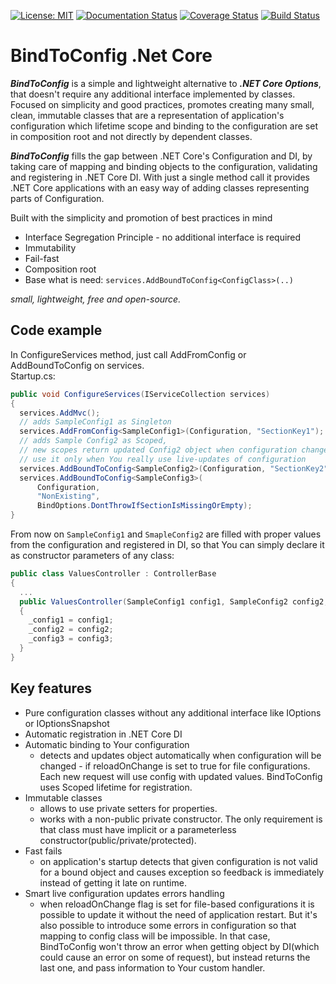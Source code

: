 [![License: MIT](https://img.shields.io/badge/License-MIT-blue.svg)](https://raw.githubusercontent.com/BindToConfig/BindToConfig/master/LICENSE)
[![Documentation Status](https://readthedocs.org/projects/bindtoconfig/badge/?version=latest)](https://bindtoconfig.readthedocs.io/en/latest/?badge=latest)
[![Coverage Status](https://coveralls.io/repos/github/BindToConfig/BindToConfig/badge.svg?branch=)](https://coveralls.io/github/BindToConfig/BindToConfig?branch=master)
[![Build Status](https://dev.azure.com/BindToConfig/BindToConfig/_apis/build/status/BindToConfig.BindToConfig?branchName=master)](https://dev.azure.com/BindToConfig/BindToConfig/_build/latest?definitionId=1?branchName=master)

# BindToConfig .Net Core
***BindToConfig*** is a simple and lightweight alternative to ***.NET Core Options***, that doesn't require any additional interface implemented by classes.
Focused on simplicity and good practices, promotes creating many small, clean, immutable classes that are a representation of application's configuration which lifetime scope and binding to the configuration are set in composition root and not directly by dependent classes. 

***BindToConfig*** fills the gap between .NET Core's Configuration and DI, by taking care of mapping and binding objects to the configuration, validating and registering in .NET Core DI. 
With just a single method call it provides .NET Core applications with an easy way of adding classes representing parts of Configuration. 

Built with the simplicity and promotion of best practices in mind
* Interface Segregation Principle - no additional  interface is required
* Immutability
* Fail-fast
* Composition root 
* Base what is need: ``services.AddBoundToConfig<ConfigClass>(..)``

*small, lightweight, free and open-source.*

## Code example
In ConfigureServices method, just call AddFromConfig or AddBoundToConfig on services.  
Startup.cs:

```csharp
public void ConfigureServices(IServiceCollection services)
{
  services.AddMvc();
  // adds SampleConfig1 as Singleton
  services.AddFromConfig<SampleConfig1>(Configuration, "SectionKey1");
  // adds Sample Config2 as Scoped, 
  // new scopes return updated Config2 object when configuration changes
  // use it only when You really use live-updates of configuration
  services.AddBoundToConfig<SampleConfig2>(Configuration, "SectionKey2");
  services.AddBoundToConfig<SampleConfig3>(
      Configuration,
      "NonExisting",
      BindOptions.DontThrowIfSectionIsMissingOrEmpty);
}
```
From now on `SampleConfig1` and `SmapleConfig2` are filled with proper values from the configuration and registered in DI, so that You can simply declare it as constructor parameters of any class:

```csharp
public class ValuesController : ControllerBase
{
  ...
  public ValuesController(SampleConfig1 config1, SampleConfig2 config2, SampleConfig3 config3)
  {
    _config1 = config1;
    _config2 = config2;
    _config3 = config3;  
  }
}
```

## Key features
- Pure configuration classes without any additional interface like IOptions or IOptionsSnapshot
- Automatic registration in .NET Core DI
- Automatic binding to Your configuration
  - detects and updates object automatically when configuration will be changed - if reloadOnChange is set to true for file configurations. 
  Each new request will use config with updated values. BindToConfig uses Scoped lifetime for registration.
- Immutable classes
    - allows to use private setters for properties.
    - works with a non-public private constructor. The only requirement is that class must have implicit or a parameterless constructor(public/private/protected).
- Fast fails
    - on application's startup detects that given configuration is not valid for a bound  object and causes exception so feedback is immediately instead of getting it late on runtime.
- Smart live configuration updates errors handling
    - when reloadOnChange flag is set for file-based configurations it is possible to update it without the need of application restart. But it's also possible to introduce some errors in configuration so that mapping to config class will be impossible. In that case, BindToConfig won't throw an error when getting object by DI(which could cause an error on some of request), but instead returns the last one, and pass information to Your custom handler.


